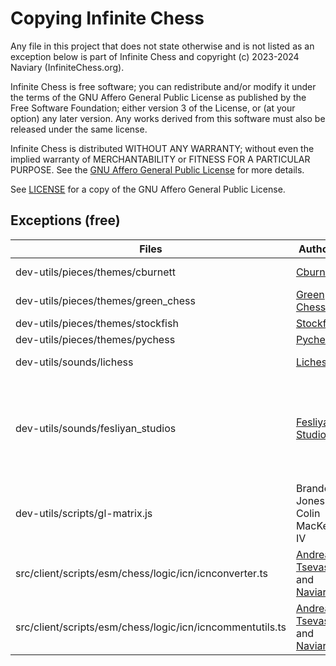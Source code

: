# Copying Infinite Chess

Any file in this project that does not state otherwise and is not listed as an exception below is part of Infinite Chess and copyright (c) 2023-2024 Naviary (InfiniteChess.org).

Infinite Chess is free software; you can redistribute and/or modify it under the terms of the GNU Affero General Public License as published by the Free Software Foundation; either version 3 of the License, or (at your option) any later version. Any works derived from this software must also be released under the same license.

Infinite Chess is distributed WITHOUT ANY WARRANTY; without even the implied warranty of MERCHANTABILITY or FITNESS FOR A PARTICULAR PURPOSE. See the [GNU Affero General Public License](https://www.gnu.org/licenses/agpl-3.0.en.html) for more details.

See [LICENSE](../LICENSE) for a copy of the GNU Affero General Public License.

## Exceptions (free)

Files | Author(s) | License
--- | --- | ---
dev-utils/pieces/themes/cburnett | [Cburnett](https://en.wikipedia.org/wiki/User:Cburnett) | [CC BY-SA 3.0](http://creativecommons.org/licenses/by-sa/3.0/)
dev-utils/pieces/themes/green_chess | [Green Chess](https://greenchess.net/index.php) | [CC BY-SA 3.0](http://creativecommons.org/licenses/by-sa/3.0/)
dev-utils/pieces/themes/stockfish | [Stockfish](https://github.com/official-stockfish/Stockfish) | [GPLv3](https://www.gnu.org/licenses/gpl-3.0.en.html)
dev-utils/pieces/themes/pychess | [Pychess](https://github.com/pychess/pychess) | [GPLv3](https://www.gnu.org/licenses/gpl-3.0.en.html)
dev-utils/sounds/lichess | [Lichess](https://github.com/lichess-org/lila) | [AGPL v3.0](https://www.gnu.org/licenses/#AGPL)
dev-utils/sounds/fesliyan_studios | [Fesliyan Studios](https://www.fesliyanstudios.com/) | No credit required, but cannot be reposted elsewhere for download
dev-utils/scripts/gl-matrix.js | Brandon Jones and Colin MacKenzie IV | [MIT](https://opensource.org/license/mit)
src/client/scripts/esm/chess/logic/icn/icnconverter.ts | [Andreas Tsevas](https://github.com/tsevasa) and [Naviary](https://github.com/Naviary2) | [Unlicense](https://en.wikipedia.org/wiki/Unlicense)
src/client/scripts/esm/chess/logic/icn/icncommentutils.ts | [Andreas Tsevas](https://github.com/tsevasa) and [Naviary](https://github.com/Naviary2) | [Unlicense](https://en.wikipedia.org/wiki/Unlicense)
